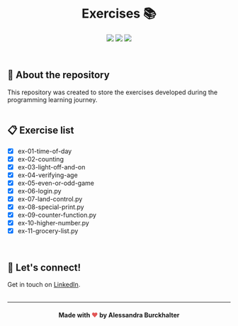 # <div align="center"> Exercises :books: </div>

<p align="center">
<img src="https://img.shields.io/github/languages/count/alessandraburckhalter/exercises?color=red"> <img src="https://img.shields.io/github/languages/top/alessandraburckhalter/exercises?color=red"> <img src="https://img.shields.io/github/last-commit/alessandraburckhalter/exercises?color=red"></p>
<br>

## :book: About the repository
This repository was created to store the exercises developed during the programming learning journey.
<br>
<br>
## :clipboard: Exercise list
- [x] ex-01-time-of-day
- [x] ex-02-counting<br>
- [x] ex-03-light-off-and-on<br>
- [x] ex-04-verifying-age<br>
- [x] ex-05-even-or-odd-game<br> 
- [x] ex-06-login.py<br> 
- [x] ex-07-land-control.py<br> 
- [x] ex-08-special-print.py<br> 
- [x] ex-09-counter-function.py<br> 
- [x] ex-10-higher-number.py<br> 
- [x]  ex-11-grocery-list.py<br> 
<br>

## :wave: Let's connect!
Get in touch on [LinkedIn](https://www.linkedin.com/in/alessandra-burckhalter/).
<br /> 
<br /> 

****
####  <div align="center">Made with <span style="color: #e25555;">&#9829;</span> by Alessandra Burckhalter</div>

